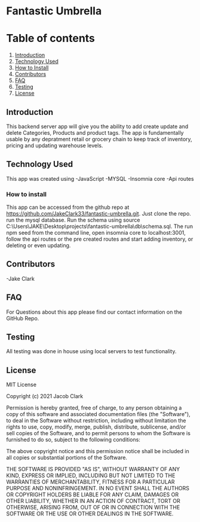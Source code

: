 # Fantastic Umbrella

# Table of contents
1. [Introduction](#introduction)
2. [Technology Used](#technologyused)
3. [How to Install](#howtoinstall)
4. [Contributors ](#contributors)
5. [FAQ](#faq)
3. [Testing](#testing)
3. [License](#license)

## Introduction 
This backend server app will give you the ability to add create update and delete Categories, Products and product tags. The app is fundamentally usable by any depratment retail or grocery chain to keep track of inventory, pricing and updating warehouse levels. 

## Technology Used
This app was created using
-JavaScript
-MYSQL
-Insomnia core
-Api routes



### How to install
This app can be accessed from the github repo at https://github.com/JakeClark33/fantastic-umbrella.git. Just clone the repo. run the mysql database. Run the schema using source C:\Users\JAKE\Desktop\projects\fantastic-umbrella\db\schema.sql. The run npm seed from the command line, open insomnia core to localhost:3001, follow the api routes or the pre created routes and start adding inventory, or deleting or even updating. 


## Contributors

-Jake Clark


## FAQ

For Questions about this app please find our contact information on the GitHub Repo. 

## Testing

All testing was done in house using local servers to test functionality.

## License

MIT License

Copyright (c) 2021 Jacob Clark

Permission is hereby granted, free of charge, to any person obtaining
a copy of this software and associated documentation files (the
"Software"), to deal in the Software without restriction, including
without limitation the rights to use, copy, modify, merge, publish,
distribute, sublicense, and/or sell copies of the Software, and to
permit persons to whom the Software is furnished to do so, subject to
the following conditions:

The above copyright notice and this permission notice shall be
included in all copies or substantial portions of the Software.

THE SOFTWARE IS PROVIDED "AS IS", WITHOUT WARRANTY OF ANY KIND,
EXPRESS OR IMPLIED, INCLUDING BUT NOT LIMITED TO THE WARRANTIES OF
MERCHANTABILITY, FITNESS FOR A PARTICULAR PURPOSE AND
NONINFRINGEMENT. IN NO EVENT SHALL THE AUTHORS OR COPYRIGHT HOLDERS BE
LIABLE FOR ANY CLAIM, DAMAGES OR OTHER LIABILITY, WHETHER IN AN ACTION
OF CONTRACT, TORT OR OTHERWISE, ARISING FROM, OUT OF OR IN CONNECTION
WITH THE SOFTWARE OR THE USE OR OTHER DEALINGS IN THE SOFTWARE.